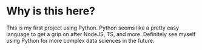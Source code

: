 # Why is this here?
This is my first project using Python. Python seems like a pretty easy language to get a grip on after NodeJS, TS, and more.
Definitely see myself using Python for more complex data sciences in the future.